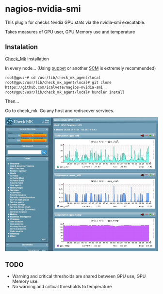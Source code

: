 # nagios-nvidia-smi

This plugin for checks Nvidia GPU stats via the nvidia-smi executable.

Takes measures of GPU user, GPU Memory use and temperature

## Instalation

[Check_Mk](https://checkmk.com/) installation

In every node... (Using [puppet](https://en.wikipedia.org/wiki/Puppet_(software)) or another [SCM](https://en.wikipedia.org/wiki/Software_configuration_management) is extremely recommended)

```
root@gpu:~# cd /usr/lib/check_mk_agent/local
root@gpu:/usr/lib/check_mk_agent/local# git clone https://github.com/icalvete/nagios-nvidia-smi .
root@gpu:/usr/lib/check_mk_agent/local# bundler install
```

Then...

Go to check_mk.
Go any host and rediscover services.

![Example](https://github.com/icalvete/nagios-nvidia-smi/blob/master/example.jpg)

## TODO

* Warning and critical thresholds are shared between GPU use, GPU Memory use.
* No warning and critical thresholds to temperature


